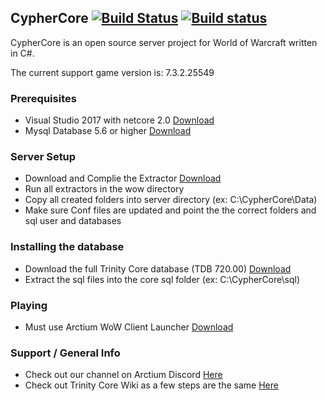 ## CypherCore [![Build Status](https://travis-ci.org/CypherCore/CypherCore.svg?branch=master)](https://travis-ci.org/CypherCore/CypherCore) [![Build status](https://ci.appveyor.com/api/projects/status/ge4hjp1h1d28q25j?svg=true)](https://ci.appveyor.com/project/hondacrx/cyphercore)

CypherCore is an open source server project for World of Warcraft written in C#.

The current support game version is: 7.3.2.25549

### Prerequisites
* Visual Studio 2017 with netcore 2.0 [Download](https://www.visualstudio.com/downloads/)
* Mysql Database 5.6 or higher [Download](https://dev.mysql.com/downloads/mysql/)

### Server Setup
* Download and Complie the Extractor [Download](https://github.com/CypherCore/Tools)
* Run all extractors in the wow directory
* Copy all created folders into server directory (ex: C:\CypherCore\Data)
* Make sure Conf files are updated and point the the correct folders and sql user and databases

### Installing the database
* Download the full Trinity Core database (TDB 720.00) [Download](https://github.com/TrinityCore/TrinityCore/releases)
* Extract the sql files into the core sql folder (ex: C:\CypherCore\sql)

### Playing
* Must use Arctium WoW Client Launcher [Download](https://arctium.io/files/?f=15a62b5dcaf9cf)

### Support / General Info
* Check out our channel on Arctium Discord [Here](https://discord.gg/Hac3qn6)
* Check out Trinity Core Wiki as a few steps are the same [Here](https://trinitycore.atlassian.net/wiki/spaces/tc/pages/2130077/Installation+Guide)
